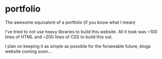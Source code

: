 # portfolio
The awesome equivalent of a portfolio (if you know what I mean)

I've tried to not use heavy libraries to build this website. All it took was ~100 lines of HTML and ~200 lines of CSS to build this out. 

I plan on keeping it as simple as possible for the forseeable future, blogs website coming soon...